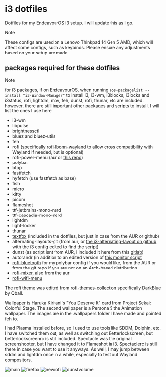 # i3 dotfiles
Dotfiles for my EndeavourOS i3 setup. I will update this as I go.

>[!NOTE]
>These configs are used on a Lenovo Thinkpad 14 Gen 5 AMD, which will affect some configs, such as keybinds. Please ensure any adjustments based on your setup are made.

## packages required for these dotfiles
> [!NOTE]
> for i3 packages, if on EndeavourOS, when running ```eos-packagelist --install "i3-Window-Manager"``` to install i3, i3-wm, i3blocks, i3locks and i3status, rofi, lightdm, mpv, feh, dunst, rofi, thunar, etc are included. however, there are still important other packages and scripts to install. I will list the ones I use here

- i3-wm
- libpulse
- brightnessctl
- bluez and bluez-utils
- feh
- rofi (specifically [rofi-lbonn-wayland](https://github.com/lbonn/rofi) to allow cross compatibility with Wayland if needed, but is optional)
- rofi-power-menu (aur or [this repo](https://github.com/jluttine/rofi-power-menu))
- polybar
- btop
- fastfetch
- hyfetch (use fastfetch as base)
- fish
- micro
- kitty
- picom
- flameshot
- ttf-jetbrains-mono-nerd
- ttf-cascadia-mono-nerd
- lightdm
- light-locker
- thunar
- [textfox](https://github.com/adriankarlen/textfox) (included in the dotfiles, but just in case from the AUR or github)
- alternating-layouts-git (from aur, or [the i3-alternating-layout on github](https://github.com/olemartinorg/i3-alternating-layout?tab=readme-ov-file) with the i3 config edited to find the script)
- dunst (as script isnt from AUR, i included it here from this [gitlab](https://gitlab.com/Nmoleo/i3-volume-brightness-indicator))
- autorandr (in addition to an edited version of [this monitor script](https://github.com/davatorium/rofi-scripts/blob/master/monitor_layout.sh)
- [rofi-bluetooth](https://github.com/nickclyde/rofi-bluetooth/tree/master) for my polybar config if you would like, from the AUR or from the git repo if you are not on an Arch-based distribution
- [rofi-mixer](https://github.com/joshpetit/rofi-mixer), also from the aur
- [rofi-wifi-menu](https://github.com/ericmurphyxyz/rofi-wifi-menu) 

The rofi theme was edited from [rofi-themes-collection](https://github.com/newmanls/rofi-themes-collection) specifically DarkBlue by Qball.

Wallpaper is Haruka Kiritani's "You Deserve It" card from Project Sekai: Colorful Stage. The second wallpaper is a Persona 5 the Animation wallpaper. The images are in the .wallpapers folder I have made and pointed feh to.

I had Plasma installed before, so I used to use tools like SDDM, Dolphin, etc. I have switched them out, as well as switching out Betterlockscreen, but betterlockscreenrc is still included. Spectacle was the original screenshooter, but I have changed it to Flameshot in i3. Spectaclerc is still there in case you want to use it anyways. As well, I may jump between sddm and lightdm once in a while, especially to test out Wayland compositors.

![main](https://github.com/user-attachments/assets/77def8c2-13b9-411e-b709-3576ae2de946)
![firefox](https://github.com/user-attachments/assets/65bad86c-9cc9-4e57-993d-217b866fc202)
![newrofi](https://github.com/user-attachments/assets/0e98aa1f-8302-46a4-bb96-b477d1244dea)
![dunstvolume](https://github.com/user-attachments/assets/37e9a9ae-98cd-4cbe-bda3-edfa4e781de6)
